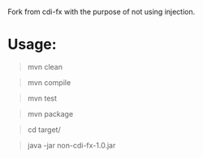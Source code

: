 Fork from cdi-fx with the purpose of not using injection.

# Usage:

> mvn clean

> mvn compile

> mvn test

> mvn package

> cd target/

> java -jar non-cdi-fx-1.0.jar